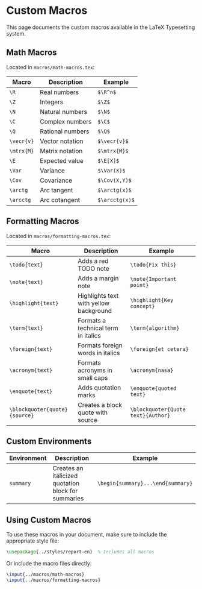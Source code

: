 # Custom Macros

This page documents the custom macros available in the LaTeX Typesetting system.

## Math Macros

Located in `macros/math-macros.tex`:

| Macro      | Description      | Example        |
| ---------- | ---------------- | -------------- |
| `\R`       | Real numbers     | `$\R^n$`       |
| `\Z`       | Integers         | `$\Z$`         |
| `\N`       | Natural numbers  | `$\N$`         |
| `\C`       | Complex numbers  | `$\C$`         |
| `\Q`       | Rational numbers | `$\Q$`         |
| `\vecr{v}` | Vector notation  | `$\vecr{v}$`   |
| `\mtrx{M}` | Matrix notation  | `$\mtrx{M}$`   |
| `\E`       | Expected value   | `$\E[X]$`      |
| `\Var`     | Variance         | `$\Var(X)$`    |
| `\Cov`     | Covariance       | `$\Cov(X,Y)$`  |
| `\arctg`   | Arc tangent      | `$\arctg(x)$`  |
| `\arcctg`  | Arc cotangent    | `$\arcctg(x)$` |

## Formatting Macros

Located in `macros/formatting-macros.tex`:

| Macro                         | Description                            | Example                            |
| ----------------------------- | -------------------------------------- | ---------------------------------- |
| `\todo{text}`                 | Adds a red TODO note                   | `\todo{Fix this}`                  |
| `\note{text}`                 | Adds a margin note                     | `\note{Important point}`           |
| `\highlight{text}`            | Highlights text with yellow background | `\highlight{Key concept}`          |
| `\term{text}`                 | Formats a technical term in italics    | `\term{algorithm}`                 |
| `\foreign{text}`              | Formats foreign words in italics       | `\foreign{et cetera}`              |
| `\acronym{text}`              | Formats acronyms in small caps         | `\acronym{nasa}`                   |
| `\enquote{text}`              | Adds quotation marks                   | `\enquote{quoted text}`            |
| `\blockquoter{quote}{source}` | Creates a block quote with source      | `\blockquoter{Quote text}{Author}` |

## Custom Environments

| Environment | Description                                         | Example                           |
| ----------- | --------------------------------------------------- | --------------------------------- |
| `summary`   | Creates an italicized quotation block for summaries | `\begin{summary}...\end{summary}` |

## Using Custom Macros

To use these macros in your document, make sure to include the appropriate style file:

```tex
\usepackage{../styles/report-en}  % Includes all macros
```

Or include the macro files directly:

```tex
\input{../macros/math-macros}
\input{../macros/formatting-macros}
```

